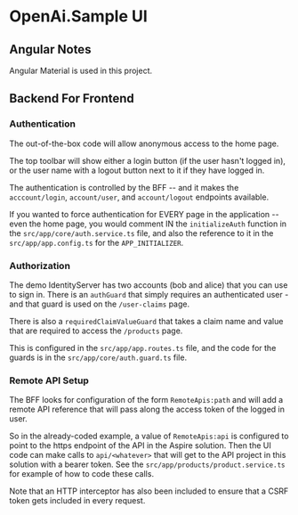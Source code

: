 # OpenAi.Sample UI

## Angular Notes

Angular Material is used in this project.

## Backend For Frontend

### Authentication

The out-of-the-box code will allow anonymous access to the home page.

The top toolbar will show either a login button (if the user hasn't logged in), or the user
name with a logout button next to it if they have logged in.

The authentication is controlled by the BFF -- and it makes the `acccount/login`, `account/user`,
and `account/logout` endpoints available.

If you wanted to force authentication for EVERY page in the application -- even the home
page, you would comment IN the `initializeAuth` function in the `src/app/core/auth.service.ts` file,
and also the reference to it in the `src/app/app.config.ts` for the `APP_INITIALIZER`.

### Authorization

The demo IdentityServer has two accounts (bob and alice) that you can use to sign in.
There is an `authGuard` that simply requires an authenticated user - and that guard is
used on the `/user-claims` page.

There is also a `requiredClaimValueGuard` that takes a claim name and value
that are required to access the `/products` page.

This is configured in the `src/app/app.routes.ts` file, and the code for the
guards is in the `src/app/core/auth.guard.ts` file.

### Remote API Setup

The BFF looks for configuration of the form `RemoteApis:path` and will add a remote API
reference that will pass along the access token of the logged in user.

So in the already-coded example, a value of `RemoteApis:api` is configured to point
to the https endpoint of the API in the Aspire solution.  Then the UI code can
make calls to `api/<whatever>` that will get to the API project in this solution
with a bearer token.  See the `src/app/products/product.service.ts` for example of
how to code these calls.

Note that an HTTP interceptor has also been included to ensure that a CSRF token
gets included in every request.
